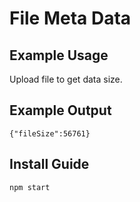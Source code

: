 # File Meta Data

## Example Usage
Upload file to get data size.

## Example Output
```
{"fileSize":56761}
```

## Install Guide
```
npm start
```